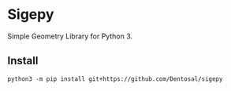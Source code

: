 # Sigepy

Simple Geometry Library for Python 3.

## Install

```
python3 -m pip install git+https://github.com/Dentosal/sigepy
```
